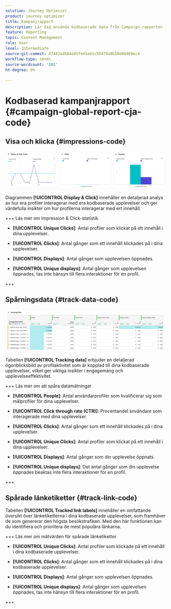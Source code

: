 ```yaml
---
solution: Journey Optimizer
product: journey optimizer
title: Kampanjrapport
description: Lär dig använda kodbaserade data från Campaign-rapporten
feature: Reporting
topic: Content Management
role: User
level: Intermediate
source-git-commit: 47482adb84e05fe41eb1c50479a8b50e00469ec4
workflow-type: tm+mt
source-wordcount: '281'
ht-degree: 0%

---
```


# Kodbaserad kampanjrapport {#campaign-global-report-cja-code}

## Visa och klicka {#impressions-code}

![](assets/code-based-display-campaign.png)

Diagrammen **[!UICONTROL Display & Click]** innehåller en detaljerad analys av hur era profiler interagerar med era kodbaserade upplevelser och ger värdefulla insikter om hur profilerna interagerar med ert innehåll.

+++ Läs mer om Impression &amp; Click-statistik

* **[!UICONTROL Unique Clicks]**: Antal profiler som klickat på ett innehåll i dina upplevelser.

* **[!UICONTROL Clicks]**: Antal gånger som ett innehåll klickades på i dina upplevelser.

* **[!UICONTROL Displays]**: Antal gånger som upplevelsen öppnades.

* **[!UICONTROL Unique displays]**: Antal gånger som upplevelsen öppnades, tas inte hänsyn till flera interaktioner för en profil.

+++

## Spårningsdata {#track-data-code}

![](assets/code-based-tracking-data-campaign.png)

Tabellen **[!UICONTROL Tracking data]** erbjuder en detaljerad ögonblicksbild av profilaktivitet som är kopplad till dina kodbaserade upplevelser, vilket ger viktiga insikter i engagemang och upplevelseeffektivitet.

+++ Läs mer om att spåra datamätningar

* **[!UICONTROL People]**: Antal användarprofiler som kvalificerar sig som målprofiler för dina upplevelser.

* **[!UICONTROL Click through rate (CTR)]**: Procentandel användare som interagerade med dina upplevelser.

* **[!UICONTROL Clicks]**: Antal gånger som ett innehåll klickades på i dina upplevelser.

* **[!UICONTROL Unique Clicks]**: Antal profiler som klickat på ett innehåll i dina upplevelser.

* **[!UICONTROL Displays]**: Antal gånger som din upplevelse öppnats.

* **[!UICONTROL Unique displays]**: Det antal gånger som din upplevelse öppnades beaktas inte flera interaktioner för en profil.

+++

## Spårade länketiketter {#track-link-code}

Tabellen **[!UICONTROL Tracked link labels]** innehåller en omfattande översikt över länketiketterna i dina kodbaserade upplevelser, som framhäver de som genererar den högsta besökstrafiken. Med den här funktionen kan du identifiera och prioritera de mest populära länkarna.

+++ Läs mer om mätvärden för spårade länketiketter

* **[!UICONTROL Unique Clicks]**: Antal profiler som klickade på ett innehåll i dina kodbaserade upplevelser.

* **[!UICONTROL Clicks]**: Antal gånger som ett innehåll klickades på i dina kodbaserade upplevelser.

* **[!UICONTROL Displays]**: Antal gånger som upplevelsen öppnades.

* **[!UICONTROL Unique displays]**: Antal gånger som upplevelsen öppnades, tas inte hänsyn till flera interaktioner för en profil.

+++
